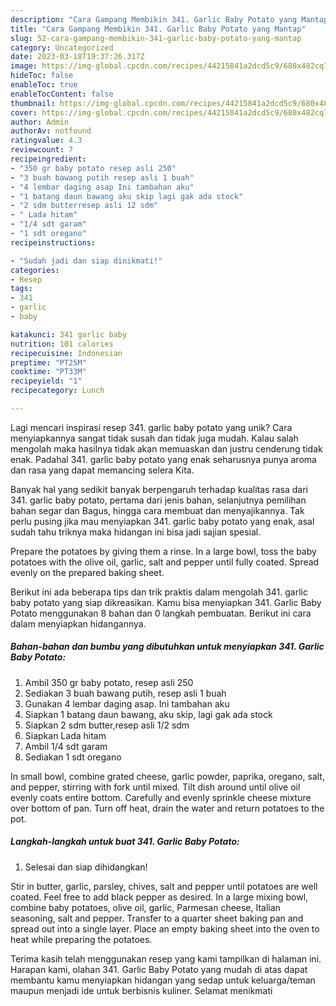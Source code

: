 ```yaml
---
description: "Cara Gampang Membikin 341. Garlic Baby Potato yang Mantap"
title: "Cara Gampang Membikin 341. Garlic Baby Potato yang Mantap"
slug: 52-cara-gampang-membikin-341-garlic-baby-potato-yang-mantap
category: Uncategorized
date: 2023-03-18T19:37:26.317Z
image: https://img-global.cpcdn.com/recipes/44215841a2dcd5c9/680x482cq70/341-garlic-baby-potato-foto-resep-utama.jpg
hideToc: false
enableToc: true
enableTocContent: false
thumbnail: https://img-global.cpcdn.com/recipes/44215841a2dcd5c9/680x482cq70/341-garlic-baby-potato-foto-resep-utama.jpg
cover: https://img-global.cpcdn.com/recipes/44215841a2dcd5c9/680x482cq70/341-garlic-baby-potato-foto-resep-utama.jpg
author: Admin
authorAv: notfound
ratingvalue: 4.3
reviewcount: 7
recipeingredient:
- "350 gr baby potato resep asli 250"
- "3 buah bawang putih resep asli 1 buah"
- "4 lembar daging asap Ini tambahan aku"
- "1 batang daun bawang aku skip lagi gak ada stock"
- "2 sdm butterresep asli 12 sdm"
- " Lada hitam"
- "1/4 sdt garam"
- "1 sdt oregano"
recipeinstructions:

- "Sudah jadi dan siap dinikmati!"
categories:
- Resep
tags:
- 341
- garlic
- baby

katakunci: 341 garlic baby 
nutrition: 101 calories
recipecuisine: Indonesian
preptime: "PT25M"
cooktime: "PT33M"
recipeyield: "1"
recipecategory: Lunch

---
```





Lagi mencari inspirasi resep 341. garlic baby potato yang unik? Cara menyiapkannya sangat tidak susah dan tidak juga mudah. Kalau salah mengolah maka hasilnya tidak akan memuaskan dan justru cenderung tidak enak. Padahal 341. garlic baby potato yang enak seharusnya punya aroma dan rasa yang dapat memancing selera Kita.





Banyak hal yang sedikit banyak berpengaruh terhadap kualitas rasa dari 341. garlic baby potato, pertama dari jenis bahan, selanjutnya pemilihan bahan segar dan Bagus, hingga cara membuat dan menyajikannya. Tak perlu pusing jika mau menyiapkan 341. garlic baby potato yang enak,      asal sudah tahu triknya maka hidangan ini bisa jadi sajian spesial.














Prepare the potatoes by giving them a rinse. In a large bowl, toss the baby potatoes with the olive oil, garlic, salt and pepper until fully coated. Spread evenly on the prepared baking sheet.






Berikut ini ada beberapa tips dan trik praktis dalam mengolah 341. garlic baby potato yang siap dikreasikan. Kamu bisa menyiapkan 341. Garlic Baby Potato menggunakan 8 bahan dan 0 langkah pembuatan. Berikut ini cara dalam menyiapkan hidangannya.

<!--inarticleads1-->

##### Bahan-bahan dan bumbu yang dibutuhkan untuk menyiapkan 341. Garlic Baby Potato:

1. Ambil 350 gr baby potato, resep asli 250
1. Sediakan 3 buah bawang putih, resep asli 1 buah
1. Gunakan 4 lembar daging asap. Ini tambahan aku
1. Siapkan 1 batang daun bawang, aku skip, lagi gak ada stock
1. Siapkan 2 sdm butter,resep asli 1/2 sdm
1. Siapkan  Lada hitam
1. Ambil 1/4 sdt garam
1. Sediakan 1 sdt oregano


In small bowl, combine grated cheese, garlic powder, paprika, oregano, salt, and pepper, stirring with fork until mixed. Tilt dish around until olive oil evenly coats entire bottom. Carefully and evenly sprinkle cheese mixture over bottom of pan. Turn off heat, drain the water and return potatoes to the pot. 

<!--inarticleads2-->

##### Langkah-langkah untuk buat 341. Garlic Baby Potato:


1. Selesai dan siap dihidangkan!

Stir in butter, garlic, parsley, chives, salt and pepper until potatoes are well coated. Feel free to add black pepper as desired. In a large mixing bowl, combine baby potatoes, olive oil, garlic, Parmesan cheese, Italian seasoning, salt and pepper. Transfer to a quarter sheet baking pan and spread out into a single layer. Place an empty baking sheet into the oven to heat while preparing the potatoes. 

Terima kasih telah menggunakan resep yang kami tampilkan di halaman ini. Harapan kami, olahan 341. Garlic Baby Potato yang mudah di atas dapat membantu kamu menyiapkan hidangan yang sedap untuk keluarga/teman maupun menjadi ide untuk berbisnis kuliner. Selamat menikmati
